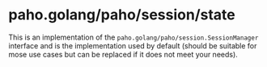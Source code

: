 paho.golang/paho/session/state
==============================

This is an implementation of the `paho.golang/paho/session.SessionManager` interface and is the implementation used
by default (should be suitable for mose use cases but can be replaced if it does not meet your needs).